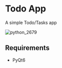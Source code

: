 # Todo App
A simple Todo/Tasks app

![python_2679](https://github.com/Snak3Doc/Todo_App/assets/25281333/a6e1315f-6833-40e9-a809-b0b663e0e072)

## Requirements
- PyQt6
